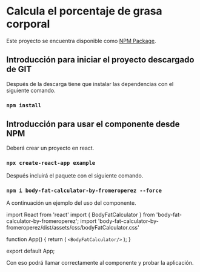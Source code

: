 # Calcula el porcentaje de grasa corporal

Este proyecto se encuentra disponible como [NPM Package](https://www.npmjs.com/package/body-fat-calculator-by-fromeroperez).

## Introducción para iniciar el proyecto descargado de GIT

Después de la descarga tiene que instalar las dependencias con el siguiente comando.

### `npm install`


## Introducción para usar el componente desde NPM

Deberá crear un proyecto en react.

### `npx create-react-app example`

Después incluirá el paquete con el siguiente comando.

### `npm i body-fat-calculator-by-fromeroperez --force`


A continuación un ejemplo del uso del componente.

import React from 'react'
import { BodyFatCalculator } from 'body-fat-calculator-by-fromeroperez';
import 'body-fat-calculator-by-fromeroperez/dist/assets/css/bodyFatCalculator.css'

function App() {
  return (
    `<BodyFatCalculator/>`
  );
}

export default App;


Con eso podrá llamar correctamente al componente y probar la aplicación.